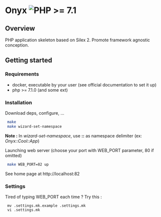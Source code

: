 # Onyx  ![PHP >= 7.1](https://img.shields.io/badge/php-%3E%3D%207.1-lightgrey.svg?colorB=476daa)

## Overview

PHP application skeleton based on Silex 2. Promote framework agnostic conception.

## Getting started

### Requirements

* docker, executable by your user (see official documentation to set it up)
* php >= 7.1.0 (and some ext)

### Installation

Download deps, configure, ...
```bash
 make
 make wizard-set-namespace
```
**Note :** In *wizard-set-namespace*, use **::** as namespace delimiter (ex: *Onyx::Cool::App*)


Launching web server (choose your port with WEB_PORT parameter, 80 if omitted)
```bash
 make WEB_PORT=82 up
```

See home page at http://localhost:82


### Settings

Tired of typing WEB_PORT each time ? Try this :
```
 mv .settings.mk.example .settings.mk
 vi .settings.mk
```
